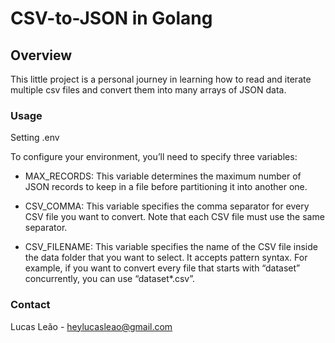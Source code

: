 # CSV-to-JSON in Golang

## Overview
This little project is a personal journey in learning how to read and iterate multiple csv files and convert them into many arrays of JSON data.

### Usage
Setting .env

To configure your environment, you’ll need to specify three variables:

- MAX_RECORDS: This variable determines the maximum number of JSON records to keep in a file before partitioning it into another one.

- CSV_COMMA: This variable specifies the comma separator for every CSV file you want to convert. Note that each CSV file must use the same separator.

- CSV_FILENAME: This variable specifies the name of the CSV file inside the data folder that you want to select. It accepts pattern syntax. For example, if you want to convert every file that starts with “dataset” concurrently, you can use “dataset*.csv”.

### Contact
Lucas Leão - heylucasleao@gmail.com